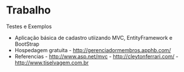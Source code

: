 Trabalho
========

Testes e Exemplos

 - Aplicação básica de cadastro utiizando MVC, EntityFramework e BootStrap
 - Hospedagem gratuita - http://gerenciadormembros.apphb.com/
 - Referencias 
 		- http://www.asp.net/mvc
 		- http://cleytonferrari.com/
 		- http://www.tiselvagem.com.br

